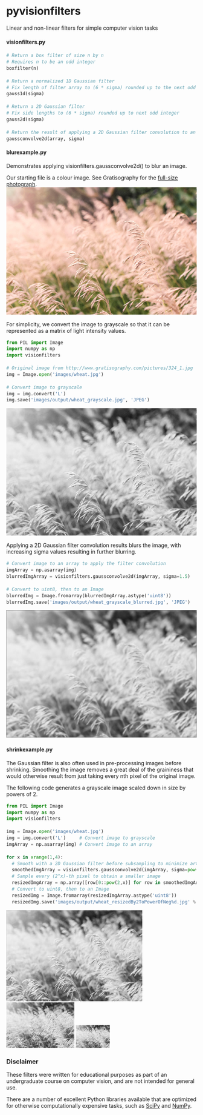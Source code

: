 # pyvisionfilters
Linear and non-linear filters for simple computer vision tasks

#### visionfilters.py

```python
# Return a box filter of size n by n
# Requires n to be an odd integer
boxfilter(n)

# Return a normalized 1D Gaussian filter
# Fix length of filter array to (6 * sigma) rounded up to the next odd integer
gauss1d(sigma)

# Return a 2D Gaussian filter
# Fix side lengths to (6 * sigma) rounded up to next odd integer
gauss2d(sigma)

# Return the result of applying a 2D Gaussian filter convolution to an input array
gaussconvolve2d(array, sigma)
```

#### blurexample.py

Demonstrates applying visionfilters.gaussconvolve2d() to blur an image.

Our starting file is a colour image.  See Gratisography for the [full-size photograph](http://www.gratisography.com/pictures/324_1.jpg).
![alt-text](images/wheat.jpg "Initial colour image")

For simplicity, we convert the image to grayscale so that it can be represented as a matrix of light intensity values.

```python
from PIL import Image
import numpy as np
import visionfilters

# Original image from http://www.gratisography.com/pictures/324_1.jpg
img = Image.open('images/wheat.jpg')

# Convert image to grayscale
img = img.convert('L')
img.save('images/output/wheat_grayscale.jpg', 'JPEG')
```

![alt-text](images/output/wheat_grayscale.jpg "Image converted to grayscale")

Applying a 2D Gaussian filter convolution results blurs the image, with increasing sigma values resulting in further blurring.

```python
# Convert image to an array to apply the filter convolution
imgArray = np.asarray(img)
blurredImgArray = visionfilters.gaussconvolve2d(imgArray, sigma=1.5)

# Convert to uint8, then to an Image
blurredImg = Image.fromarray(blurredImgArray.astype('uint8'))
blurredImg.save('images/output/wheat_grayscale_blurred.jpg', 'JPEG')
```

![alt-text](images/output/wheat_grayscale_blurred.jpg "Blurred grayscale image")

#### shrinkexample.py

The Gaussian filter is also often used in pre-processing images before shrinking.  Smoothing the image removes a great deal of the graininess that would otherwise result from just taking every nth pixel of the original image.

The following code generates a grayscale image scaled down in size by powers of 2.

```python
from PIL import Image
import numpy as np
import visionfilters

img = Image.open('images/wheat.jpg')
img = img.convert('L')     # Convert image to grayscale
imgArray = np.asarray(img) # Convert image to an array

for x in xrange(1,4):
  # Smooth with a 2D Gaussian filter before subsampling to minimize artifacts
  smoothedImgArray = visionfilters.gaussconvolve2d(imgArray, sigma=pow(2,-x))
  # Sample every (2^x)-th pixel to obtain a smaller image
  resizedImgArray = np.array([row[0::pow(2,x)] for row in smoothedImgArray[0::pow(2,x)]])
  # Convert to uint8, then to an Image
  resizedImg = Image.fromarray(resizedImgArray.astype('uint8'))
  resizedImg.save('images/output/wheat_resizedBy2ToPowerOfNeg%d.jpg' % x, 'JPEG')
```

![alt-text](images/output/wheat_resizedBy2ToPowerOfNeg1.jpg "Resized by 1/2") ![alt-text](images/output/wheat_resizedBy2ToPowerOfNeg2.jpg "Resized by 1/4") ![alt-text](images/output/wheat_resizedBy2ToPowerOfNeg3.jpg "Resized by 1/8")

### Disclaimer

These filters were written for educational purposes as part of an undergraduate course on computer vision, and are not intended for general use.

There are a number of excellent Python libraries available that are optimized for otherwise computationally expensive tasks, such as [SciPy](https://docs.scipy.org/doc/scipy/reference/index.html) and [NumPy](https://docs.scipy.org/doc/numpy-dev/user/quickstart.html).
